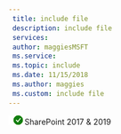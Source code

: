 ```yaml
---
 title: include file
 description: include file
 services: 
 author: maggiesMSFT
 ms.service: 
 ms.topic: include
 ms.date: 11/15/2018
 ms.author: maggies
 ms.custom: include file
---
```

 ![yes](media/yes.png)SharePoint 2017 & 2019